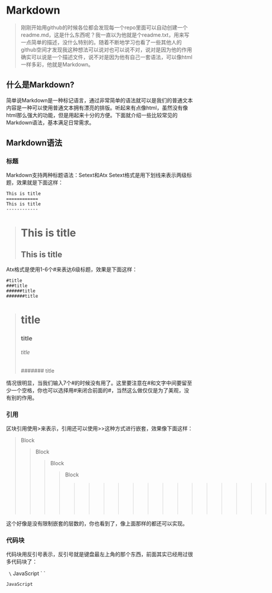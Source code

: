 # Markdown
>刚刚开始用github的时候各位都会发现每一个repo里面可以自动创建一个readme.md，这是什么东西呢？我一直以为他就是个readme.txt，用来写一点简单的描述，没什么特别的。随着不断地学习也看了一些其他人的github空间才发现我这种想法可以说对也可以说不对，说对是因为他的作用确实可以说是一个描述文件，说不对是因为他有自己一套语法，可以像html一样多彩，他就是Markdown。

## 什么是Markdown?
简单说Markdown是一种标记语言，通过非常简单的语法就可以是我们的普通文本内容是一种可以使用普通文本拥有漂亮的排版。听起来有点像html，虽然没有像html那么强大的功能，但是用起来十分的方便。下面就介绍一些比较常见的Markdown语法，基本满足日常需求。

## Markdown语法
### 标题
Markdown支持两种标题语法：Setext和Atx
Setext格式是用下划线来表示两级标题，效果就是下面这样：
```
This is title
============
This is title
------------
```
>This is title
>=============
>This is title
>-------------
Atx格式是使用1-6个#来表达6级标题，效果是下面这样：
```
#title
###title
######title
#######title
```
># title
>### title ###
>###### title
>####### title

情况很明显，当我们输入7个#的时候没有用了。这里要注意在#和文字中间要留至少一个空格，你也可以选择用#来闭合前面的#，当然这么做仅仅是为了美观，没有别的作用。

### 引用
区块引用使用>来表示，引用还可以使用>>这种方式进行嵌套，效果像下面这样：
>Block
>>Block
>>>Block
>>>>Block
>>>>>>>>>>>>>>>>>>>>>>>>>>>>>>Block

这个好像是没有限制嵌套的层数的，你也看到了，像上面那样的都还可以实现。

### 代码块
代码块用反引号表示，反引号就是键盘最左上角的那个东西，前面其实已经用过很多代码块了：

`
\`
JavaScript
\`
`

`
JavaScript
`
